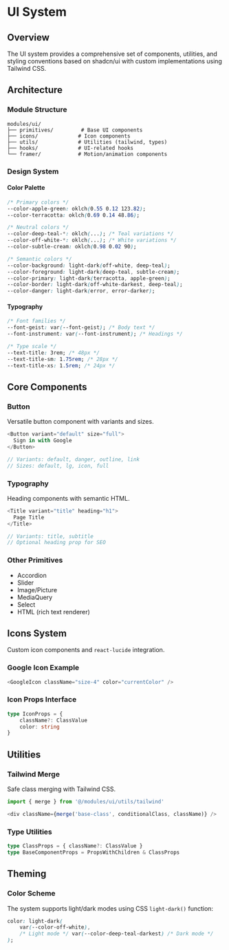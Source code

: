 # UI System

## Overview

The UI system provides a comprehensive set of components, utilities, and styling
conventions based on shadcn/ui with custom implementations using Tailwind CSS.

## Architecture

### Module Structure

```
modules/ui/
├── primitives/         # Base UI components
├── icons/             # Icon components
├── utils/             # Utilities (tailwind, types)
├── hooks/             # UI-related hooks
└── framer/            # Motion/animation components
```

### Design System

#### Color Palette

```css
/* Primary colors */
--color-apple-green: oklch(0.55 0.12 123.82);
--color-terracotta: oklch(0.69 0.14 48.86);

/* Neutral colors */
--color-deep-teal-*: oklch(...); /* Teal variations */
--color-off-white-*: oklch(...); /* White variations */
--color-subtle-cream: oklch(0.98 0.02 90);

/* Semantic colors */
--color-background: light-dark(off-white, deep-teal);
--color-foreground: light-dark(deep-teal, subtle-cream);
--color-primary: light-dark(terracotta, apple-green);
--color-border: light-dark(off-white-darkest, deep-teal);
--color-danger: light-dark(error, error-darker);
```

#### Typography

```css
/* Font families */
--font-geist: var(--font-geist); /* Body text */
--font-instrument: var(--font-instrument); /* Headings */

/* Type scale */
--text-title: 3rem; /* 48px */
--text-title-sm: 1.75rem; /* 28px */
--text-title-xs: 1.5rem; /* 24px */
```

## Core Components

### Button

Versatile button component with variants and sizes.

```typescript
<Button variant="default" size="full">
  Sign in with Google
</Button>

// Variants: default, danger, outline, link
// Sizes: default, lg, icon, full
```

### Typography

Heading components with semantic HTML.

```typescript
<Title variant="title" heading="h1">
  Page Title
</Title>

// Variants: title, subtitle
// Optional heading prop for SEO
```

### Other Primitives

- Accordion
- Slider
- Image/Picture
- MediaQuery
- Select
- HTML (rich text renderer)

## Icons System

Custom icon components and `react-lucide` integration.

### Google Icon Example

```typescript
<GoogleIcon className="size-4" color="currentColor" />
```

### Icon Props Interface

```typescript
type IconProps = {
	className?: ClassValue
	color: string
}
```

## Utilities

### Tailwind Merge

Safe class merging with Tailwind CSS.

```typescript
import { merge } from '@/modules/ui/utils/tailwind'

<div className={merge('base-class', conditionalClass, className)} />
```

### Type Utilities

```typescript
type ClassProps = { className?: ClassValue }
type BaseComponentProps = PropsWithChildren & ClassProps
```

## Theming

### Color Scheme

The system supports light/dark modes using CSS `light-dark()` function:

```css
color: light-dark(
	var(--color-off-white),
	/* Light mode */ var(--color-deep-teal-darkest) /* Dark mode */
);
```
